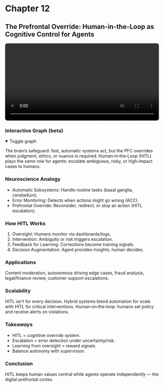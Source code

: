 # Chapter 12

## The Prefrontal Override: Human-in-the-Loop as Cognitive Control for Agents

<div style="margin: 1rem 0;">
  <video controls playsinline preload="metadata" style="width:100%;max-width:960px;border-radius:8px;background:#000;">
    <source src="The_Prefrontal_Override.mp4" type="video/mp4">
    Your browser does not support the video tag. You can
    <a href="The_Prefrontal_Override.mp4">download the MP4</a>.
  </video>
</div>

<!-- mindmap:start (remove this whole block to disable) -->

### Interactive Graph (beta)

<details open>
  <summary>Toggle graph</summary>

  <div class="dag-mindmap" id="dag-ch12"></div>
  <script type="application/json" id="dag-ch12-data">
  {
    "name": "Human‑in‑the‑Loop (HITL)",
    "children": [
      {"name": "Neuroscience Analogy", "children": [
        {"name": "Automatic subsystems"},
        {"name": "Error monitoring (ACC)"},
        {"name": "Prefrontal override"}
      ]},
      {"name": "How It Works", "children": [
        {"name": "Oversight & intervention"},
        {"name": "Feedback for learning"},
        {"name": "Decision augmentation"}
      ]},
      {"name": "Applications", "children": [
        {"name": "Moderation, driving, fraud"},
        {"name": "Legal/finance, support"}
      ]},
      {"name": "Scalability", "children": [
        {"name": "Hybrid: automation + HITL"},
        {"name": "Human‑on‑the‑loop"}
      ]},
      {"name": "Takeaways", "children": [
        {"name": "Override system"},
        {"name": "Escalation = error detection"},
        {"name": "Learning from oversight"},
        {"name": "Balance autonomy & supervision"}
      ]},
      {"name": "Conclusion", "children": [
        {"name": "Keep human judgment central"}
      ]}
    ]
  }
  </script>

</details>

<!-- mindmap:end -->

The brain’s safeguard: fast, automatic systems act, but the PFC overrides when judgment, ethics, or nuance is required. Human‑in‑the‑Loop (HITL) plays the same role for agents: escalate ambiguous, risky, or high‑impact cases to humans.

### Neuroscience Analogy

- Automatic Subsystems: Handle routine tasks (basal ganglia, cerebellum).
- Error Monitoring: Detects when actions might go wrong (ACC).
- Prefrontal Override: Reconsider, redirect, or stop an action (HITL escalation).

### How HITL Works

1. Oversight: Humans monitor via dashboards/logs.
2. Intervention: Ambiguity or risk triggers escalation.
3. Feedback for Learning: Corrections become training signals.
4. Decision Augmentation: Agent provides insights; human decides.

### Applications

Content moderation, autonomous driving edge cases, fraud analysis, legal/finance review, customer support escalations.

### Scalability

HITL isn’t for every decision. Hybrid systems blend automation for scale with HITL for critical interventions. Human‑on‑the‑loop: humans set policy and receive alerts on violations.

### Takeaways

- HITL = cognitive override system.
- Escalation = error detection under uncertainty/risk.
- Learning from oversight = reward signals.
- Balance autonomy with supervision.

### Conclusion

HITL keeps human values central while agents operate independently — the digital prefrontal cortex.
